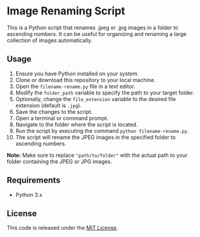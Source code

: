 # Image Renaming Script

This is a Python script that renames .jpeg or .jpg images in a folder to ascending numbers. It can be useful for organizing and renaming a large collection of images automatically.

## Usage
1. Ensure you have Python installed on your system.
2. Clone or download this repository to your local machine.
3. Open the `filename-rename.py` file in a text editor.
4. Modify the `folder_path` variable to specify the path to your target folder.
5. Optionally, change the `file_extension` variable to the desired file extension (default is `.jpg`).
6. Save the changes to the script.
7. Open a terminal or command prompt.
8. Navigate to the folder where the script is located.
9. Run the script by executing the command `python filename-rename.py`.
10. The script will rename the JPEG images in the specified folder to ascending numbers.

**Note:** Make sure to replace `"path/to/folder"` with the actual path to your folder containing the JPEG or JPG images.

## Requirements
- Python 3.x

## License
This code is released under the [MIT License](LICENSE).
